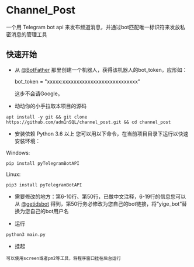 # Channel_Post

一个用 Telegram bot api 来发布频道消息，并通过bot匹配唯一标识符来发放私密消息的管理工具

## 快速开始

* 从 [@BotFather](https://t.me/BotFather) 那里创建一个机器人，获得该机器人的bot_token，应形如：

    bot_token = "xxxxx:xxxxxxxxxxxxxxxxxxxxxxxxxxx"

    这步不会请Google。

* 动动你的小手拉取本项目的源码
```shell
apt install -y git && git clone https://github.com/adm1nSQL/channel_post.git && cd channel_post
```

* 安装依赖 Python 3.6 以上
您可以用以下命令，在当前项目目录下运行以快速安装环境：

Windows:

```
pip install pyTelegramBotAPI
```

Linux:

```
pip3 install pyTelegramBotAPI
```

* 需要修改的地方：第6-10行、第50行，已做中文注释，6-19行的信息您可以从 [@getidsbot](https://t.me/getidsbot) 得到，第50行务必修改为您自己的bot链接，将“yige_bot”替换为您自己的bot用户名

* 运行
```shell
python3 main.py
```

* 挂起
```shell
可以使用screen或者pm2等工具，将程序窗口挂在后台运行
```
